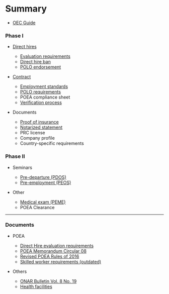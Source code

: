 # Summary

* [OEC Guide](README.md)

### Phase I

* [Direct hires](docs/direct_hire.md)

  * [Evaluation requirements](docs/direct_hire_evaluation.md)
  * [Direct hire ban](docs/direct_hire_exception.md)
  * [POLO endorsement](docs/polo_endorsement.md)

* [Contract](docs/contract.md)

  * [Employment standards](docs/employment_standards.md)
  * [POLO requirements](docs/polo_requirements.md)
  * POEA compliance sheet
  * [Verification process](docs/polo_verification.md)

* Documents

  * [Proof of insurance](docs/proof_of_insurance.md)
  * [Notarized statement](docs/notarized_statement.md)
  * PRC license
  * Company profile
  * Country-specific requirements

### Phase II

* Seminars

  * [Pre-departure (PDOS)](docs/pre_departure_orientation_seminar.md)
  * [Pre-employment (PEOS)](docs/pre_employment_orientation_seminar.md)

* Other

  * [Medical exam (PEME)](docs/medical_exam.md)
  * POEA Clearance

---

### Documents

* POEA

  * [Direct Hire evaluation requirements](docs/evaluation_requirements.md)
  * [POEA Memorandum Circular 08](docs/memorandum_circular_08.md)
  * [Revised POEA Rules of 2016](docs/revised_poea_rules_of_2016.md)
  * [Skilled worker requirements (outdated)](docs/skilled_worker_requirements_outdated.md)

* Others

  * [ONAR Bulletin Vol. 8 No. 19](docs/effectivity_of_memorandum_circular_08.md)
  * [Health facilities](docs/health_facilities.md)
